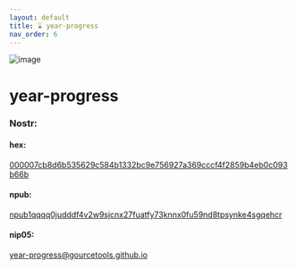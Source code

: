 ```yaml
---
layout: default
title: ⌛ year-progress
nav_order: 6
---
```


![image](https://user-images.githubusercontent.com/120996278/228185418-5e5d2a1e-7baf-4981-947b-428f8baf86ba.png)

# year-progress

### <b>Nostr:</b> <br>
#### hex: 
[000007cb8d6b535629c584b1332bc9e756927a369cccf4f2859b4eb0c093b66b](nostr:000007cb8d6b535629c584b1332bc9e756927a369cccf4f2859b4eb0c093b66b) 
#### npub: 
[npub1qqqq0judddf4v2w9sjcnx27fuatfy73knnx0fu59nd8tpsynke4sgqehcr](nostr:npub1qqqq0judddf4v2w9sjcnx27fuatfy73knnx0fu59nd8tpsynke4sgqehcr) 
#### nip05: 
[year-progress@gourcetools.github.io](nostr:year-progress@gourcetools.github.io) 
